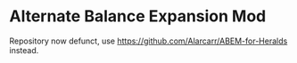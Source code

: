 # Alternate Balance Expansion Mod

Repository now defunct, use https://github.com/Alarcarr/ABEM-for-Heralds instead.
